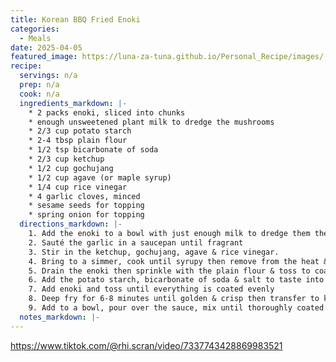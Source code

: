 ```yaml
---
title: Korean BBQ Fried Enoki
categories: 
  - Meals
date: 2025-04-05
featured_image: https://luna-za-tuna.github.io/Personal_Recipe/images/
recipe:
  servings: n/a
  prep: n/a
  cook: n/a
  ingredients_markdown: |-
    * 2 packs enoki, sliced into chunks
    * enough unsweetened plant milk to dredge the mushrooms
    * 2/3 cup potato starch
    * 2-4 tbsp plain flour
    * 1/2 tsp bicarbonate of soda
    * 2/3 cup ketchup
    * 1/2 cup gochujang
    * 1/2 cup agave (or maple syrup)
    * 1/4 cup rice vinegar
    * 4 garlic cloves, minced
    * sesame seeds for topping
    * spring onion for topping
  directions_markdown: |-
    1. Add the enoki to a bowl with just enough milk to dredge them then set aside while you make the sauce
    2. Sauté the garlic in a saucepan until fragrant
    3. Stir in the ketchup, gochujang, agave & rice vinegar. 
    4. Bring to a simmer, cook until syrupy then remove from the heat & let it cool
    5. Drain the enoki then sprinkle with the plain flour & toss to coat. 
    6. Add the potato starch, bicarbonate of soda & salt to taste into a bowl
    7. Add enoki and toss until everything is coated evenly
    8. Deep fry for 6-8 minutes until golden & crisp then transfer to kitchen paper to drain any excess oil
    9. Add to a bowl, pour over the sauce, mix until thoroughly coated then serve topped with sesame seeds & spring onion
  notes_markdown: |-
---
```

<https://www.tiktok.com/@rhi.scran/video/7337743428869983521>
